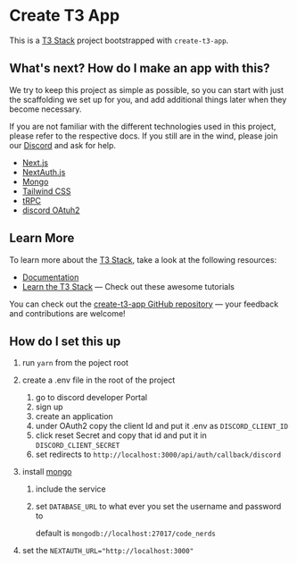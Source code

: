 # Create T3 App

This is a [T3 Stack](https://create.t3.gg/) project bootstrapped with `create-t3-app`.

## What's next? How do I make an app with this?

We try to keep this project as simple as possible, so you can start with just the scaffolding we set up for you, and add additional things later when they become necessary.

If you are not familiar with the different technologies used in this project, please refer to the respective docs. If you still are in the wind, please join our [Discord](https://t3.gg/discord) and ask for help.

- [Next.js](https://nextjs.org)
- [NextAuth.js](https://next-auth.js.org)
- [Mongo](https://www.mongodb.com/docs/drivers/node/current/)
- [Tailwind CSS](https://tailwindcss.com)
- [tRPC](https://trpc.io)
- [discord OAtuh2](https://discord.com/developers/docs/topics/oauth2)

## Learn More

To learn more about the [T3 Stack](https://create.t3.gg/), take a look at the following resources:

- [Documentation](https://create.t3.gg/)
- [Learn the T3 Stack](https://create.t3.gg/en/faq#what-learning-resources-are-currently-available) — Check out these awesome tutorials

You can check out the [create-t3-app GitHub repository](https://github.com/t3-oss/create-t3-app) — your feedback and contributions are welcome!

## How do I set this up

1. run `yarn` from the poject root
1. create a .env file in the root of the project
   1. go to discord developer Portal
   1. sign up
   1. create an application
   1. under OAuth2 copy the client Id and put it .env as `DISCORD_CLIENT_ID`
   1. click reset Secret and copy that id and put it in `DISCORD_CLIENT_SECRET`
   1. set redirects to `http://localhost:3000/api/auth/callback/discord`
1. install [mongo](https://www.mongodb.com/docs/manual/installation/)

   1. include the service
   1. set `DATABASE_URL` to what ever you set the username and password to

      default is `mongodb://localhost:27017/code_nerds`

1. set the `NEXTAUTH_URL="http://localhost:3000"`
